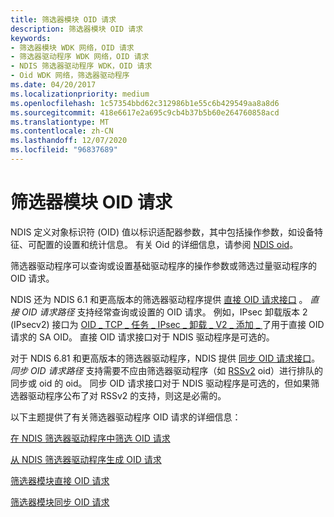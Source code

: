```yaml
---
title: 筛选器模块 OID 请求
description: 筛选器模块 OID 请求
keywords:
- 筛选器模块 WDK 网络，OID 请求
- 筛选器驱动程序 WDK 网络，OID 请求
- NDIS 筛选器驱动程序 WDK，OID 请求
- Oid WDK 网络，筛选器驱动程序
ms.date: 04/20/2017
ms.localizationpriority: medium
ms.openlocfilehash: 1c57354bbd62c312986b1e55c6b429549aa8a8d6
ms.sourcegitcommit: 418e6617e2a695c9cb4b37b5b60e264760858acd
ms.translationtype: MT
ms.contentlocale: zh-CN
ms.lasthandoff: 12/07/2020
ms.locfileid: "96837689"
---
```

# <a name="filter-module-oid-requests"></a>筛选器模块 OID 请求





NDIS 定义对象标识符 (OID) 值以标识适配器参数，其中包括操作参数，如设备特征、可配置的设置和统计信息。 有关 Oid 的详细信息，请参阅 [NDIS oid](/windows-hardware/drivers/ddi/_netvista/)。

筛选器驱动程序可以查询或设置基础驱动程序的操作参数或筛选过量驱动程序的 OID 请求。

NDIS 还为 NDIS 6.1 和更高版本的筛选器驱动程序提供 [直接 OID 请求接口](direct-oid-request-interface-in-ndis-6-1.md) 。 *直接 OID 请求路径* 支持经常查询或设置的 OID 请求。 例如，IPsec 卸载版本 2 (IPsecv2) 接口为 [OID \_ TCP \_ 任务 \_ IPsec \_ 卸载 \_ V2 \_ 添加 \_ ](./oid-tcp-task-ipsec-offload-v2-add-sa.md) 了用于直接 OID 请求的 SA OID。 直接 OID 请求接口对于 NDIS 驱动程序是可选的。

对于 NDIS 6.81 和更高版本的筛选器驱动程序，NDIS 提供 [同步 OID 请求接口](synchronous-oid-request-interface-in-ndis-6-80.md)。 *同步 OID 请求路径* 支持需要不应由筛选器驱动程序（如 [RSSv2](receive-side-scaling-version-2-rssv2-in-ndis-6-80.md) oid）进行排队的同步或 oid 的 oid。 同步 OID 请求接口对于 NDIS 驱动程序是可选的，但如果筛选器驱动程序公布了对 RSSv2 的支持，则这是必需的。

以下主题提供了有关筛选器驱动程序 OID 请求的详细信息：

[在 NDIS 筛选器驱动程序中筛选 OID 请求](filtering-oid-requests-in-an-ndis-filter-driver.md)

[从 NDIS 筛选器驱动程序生成 OID 请求](generating-oid-requests-from-an-ndis-filter-driver.md)

[筛选器模块直接 OID 请求](filter-module-direct-oid-requests.md)

[筛选器模块同步 OID 请求](filter-module-synchronous-oid-requests.md)

 

